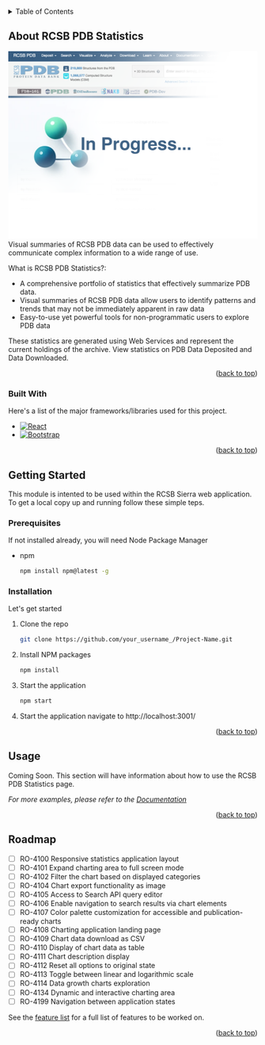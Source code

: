 <a name="readme-top"></a>

<!-- TABLE OF CONTENTS -->
<details>
  <summary>Table of Contents</summary>
  <ol>
    <li>
      <a href="#about-the-project">About RCSB PDB Statistics</a>
      <ul>
        <li><a href="#built-with">Built With</a></li>
      </ul>
    </li>
    <li>
      <a href="#getting-started">Getting Started</a>
      <ul>
        <li><a href="#prerequisites">Prerequisites</a></li>
        <li><a href="#installation">Installation</a></li>
      </ul>
    </li>
    <li><a href="#usage">Usage</a></li>
    <li><a href="#roadmap">Roadmap</a></li>
  </ol>
</details>



<!-- ABOUT RCSB PDB Statistics -->
## About RCSB PDB Statistics

[![Product Name Screen Shot][rcsb-stats-screenshot]](https://www.rcsb.org/stats/)
Visual summaries of RCSB PDB data can be used to effectively communicate complex information to a wide range of use.

What is RCSB PDB Statistics?:
* A comprehensive portfolio of statistics that effectively summarize PDB data.
* Visual summaries of RCSB PDB data allow users to identify patterns and trends that may not be immediately apparent in raw data
* Easy-to-use yet powerful tools for non-programmatic users to explore PDB data

These statistics are generated using Web Services and represent the current holdings of the archive.  View statistics on PDB Data Deposited and Data Downloaded.


<p align="right">(<a href="#readme-top">back to top</a>)</p>



### Built With

Here's a list of the major frameworks/libraries used for this project.

* [![React][React.js]][React-url]
* [![Bootstrap][Bootstrap.com]][Bootstrap-url]

<p align="right">(<a href="#readme-top">back to top</a>)</p>



<!-- GETTING STARTED -->
## Getting Started

This module is intented to be used within the RCSB Sierra web application.  To get a local copy up and running follow these simple teps.

### Prerequisites

If not installed already, you will need Node Package Manager
* npm
  ```sh
  npm install npm@latest -g
  ```

### Installation

Let's get started

1. Clone the repo
   ```sh
   git clone https://github.com/your_username_/Project-Name.git
   ```
2. Install NPM packages
   ```sh
   npm install
   ```

3. Start the application
   ```sh
   npm start
   ```
3. Start the application
   navigate to http://localhost:3001/

<p align="right">(<a href="#readme-top">back to top</a>)</p>


<!-- USAGE EXAMPLES -->
## Usage

Coming Soon.  This section will have information about how to use the RCSB PDB Statistics page.

_For more examples, please refer to the [Documentation](https://example.com)_

<p align="right">(<a href="#readme-top">back to top</a>)</p>


<!-- ROADMAP -->
## Roadmap

- [ ] RO-4100	Responsive statistics application layout
- [ ] RO-4101	Expand charting area to full screen mode
- [ ] RO-4102	Filter the chart based on displayed categories
- [ ] RO-4104	Chart export functionality as image
- [ ] RO-4105	Access to Search API query editor
- [ ] RO-4106	Enable navigation to search results via chart elements
- [ ] RO-4107	Color palette customization for accessible and publication-ready charts
- [ ] RO-4108	Charting application landing page
- [ ] RO-4109	Chart data download as CSV
- [ ] RO-4110	Display of chart data as table
- [ ] RO-4111	Chart description display
- [ ] RO-4112	Reset all options to original state
- [ ] RO-4113	Toggle between linear and logarithmic scale
- [ ] RO-4114	Data growth charts exploration
- [ ] RO-4134	Dynamic and interactive charting area
- [ ] RO-4199	Navigation between application states

See the [feature list](https://rcsbpdb.atlassian.net/browse/RO-3713) for a full list of features to be worked on.

<p align="right">(<a href="#readme-top">back to top</a>)</p>


<!-- LINKS & IMAGES -->
[rcsb-stats-screenshot]: src/assets/images/home_graphic_placeholder.png
[React.js]: https://img.shields.io/badge/React-20232A?style=for-the-badge&logo=react&logoColor=61DAFB
[React-url]: https://reactjs.org/
[Bootstrap.com]: https://img.shields.io/badge/Bootstrap-563D7C?style=for-the-badge&logo=bootstrap&logoColor=white
[Bootstrap-url]: https://getbootstrap.com